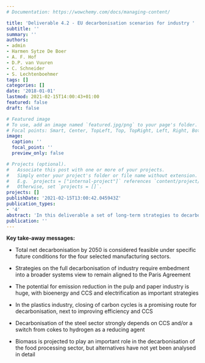 ```yaml
---
# Documentation: https://wowchemy.com/docs/managing-content/

title: 'Deliverable 4.2 - EU decarbonisation scenarios for industry '
subtitle: ''
summary: ''
authors:
- admin
- Harmen Sytze De Boer
- A. F. Hof
- D.P. van Vuuren
- C. Schneider
- S. Lechtenboehmer
tags: []
categories: []
date: '2018-01-01'
lastmod: 2021-02-15T14:00:43+01:00
featured: false
draft: false

# Featured image
# To use, add an image named `featured.jpg/png` to your page's folder.
# Focal points: Smart, Center, TopLeft, Top, TopRight, Left, Right, BottomLeft, Bottom, BottomRight.
image:
  caption: ''
  focal_point: ''
  preview_only: false

# Projects (optional).
#   Associate this post with one or more of your projects.
#   Simply enter your project's folder or file name without extension.
#   E.g. `projects = ["internal-project"]` references `content/project/deep-learning/index.md`.
#   Otherwise, set `projects = []`.
projects: []
publishDate: '2021-02-15T13:00:42.045943Z'
publication_types:
- '4'
abstract: 'In this deliverable a set of long-term strategies to decarbonise four industrial sectors – steel, plastics, paper and meat and dairy – has been assessed. Two modelling approaches have been applied to develop decarbonisation pathways for these manufacturing industries: the top-down integrated assessment model IMAGE and the bottom-up technology-rich model WISEE. Due to methodological differences,  two sets of scenarios have been developed and assessed in parallel. One set (IMAGE) is based on a cost-optimal reduction of greenhouse gases over time, regions, and sectors in line with the 2 °C and 1.5 °C climate objectives. The second set (WISEE) reflects on the speed of innovations, investment cycles (existing assets) and possible infrastructure limitations and includes a scenario strongly based on CCS and one on electrification and aspects of a circular economy. The projected pathways have been described in terms of change in production volume, total final energy consumption, and CO2 emissions to describe the contribution of the considered manufacturing industries and possible transformative pathways to complete the full decarbonisation of the EU economy by 2050.'
publication: ''
---
```


**Key take-away messages:**
- Total net decarbonisation by 2050 is considered feasible under specific future conditions for the four selected manufacturing sectors.

- Strategies on the full decarbonisation of industry require embedment into a broader systems view to remain aligned to the Paris Agreement

- The potential for emission reduction in the pulp and paper industry is huge, with bioenergy and CCS and electrification as important strategies

- In the plastics industry, closing of carbon cycles is a promising route for decarbonisation, next to improving efficiency and CCS

- Decarbonisation of the steel sector strongly depends on CCS and/or a switch from cokes to hydrogen as a reducing agent

- Biomass is projected to play an important role in the decarbonisation of the food processing sector, but alternatives have not yet been analysed in detail

